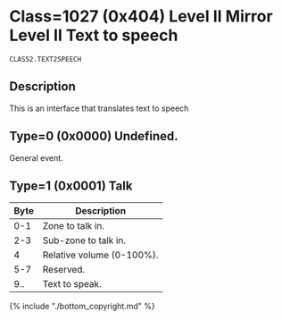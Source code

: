 # Class=1027 (0x404) Level II Mirror Level II Text to speech

    CLASS2.TEXT2SPEECH
    
## Description

This is an interface that translates text to speech 

## Type=0 (0x0000) Undefined.

General event.

## Type=1 (0x0001) Talk 

 | Byte | Description               | 
 | ---- | -----------               | 
 | 0-1  | Zone to talk in.          | 
 | 2-3  | Sub-zone to talk in.      | 
 | 4    | Relative volume (0-100%). | 
 | 5-7  | Reserved.                 | 
 | 9..  | Text to speak.            | 

{% include "./bottom_copyright.md" %}

